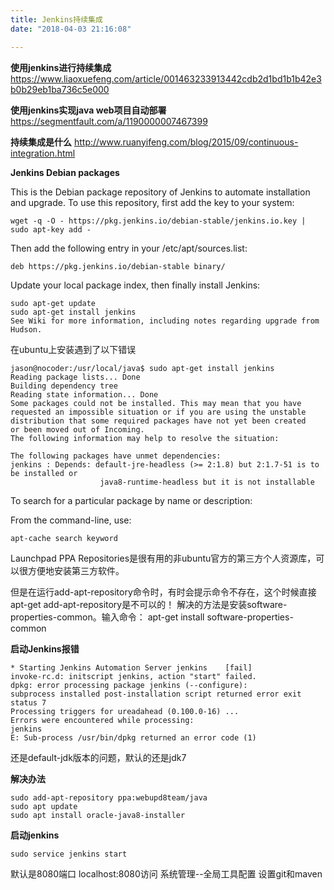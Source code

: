 ```yaml
---
title: Jenkins持续集成
date: "2018-04-03 21:16:08"

---
```


**使用jenkins进行持续集成**
https://www.liaoxuefeng.com/article/001463233913442cdb2d1bd1b1b42e3b0b29eb1ba736c5e000

**使用jenkins实现java web项目自动部署**
https://segmentfault.com/a/1190000007467399

**持续集成是什么**
http://www.ruanyifeng.com/blog/2015/09/continuous-integration.html

**Jenkins Debian packages**

This is the Debian package repository of Jenkins to automate installation and upgrade. To use this repository, first add the key to your system:

```
wget -q -O - https://pkg.jenkins.io/debian-stable/jenkins.io.key | sudo apt-key add -
```

Then add the following entry in your /etc/apt/sources.list:

```
deb https://pkg.jenkins.io/debian-stable binary/
```

Update your local package index, then finally install Jenkins:
```
sudo apt-get update
sudo apt-get install jenkins
See Wiki for more information, including notes regarding upgrade from Hudson.
```

在ubuntu上安装遇到了以下错误
```
jason@nocoder:/usr/local/java$ sudo apt-get install jenkins
Reading package lists... Done
Building dependency tree
Reading state information... Done
Some packages could not be installed. This may mean that you have
requested an impossible situation or if you are using the unstable
distribution that some required packages have not yet been created
or been moved out of Incoming.
The following information may help to resolve the situation:

The following packages have unmet dependencies:
jenkins : Depends: default-jre-headless (>= 2:1.8) but 2:1.7-51 is to be installed or
                    java8-runtime-headless but it is not installable
```


To search for a particular package by name or description:

From the command-line, use:
```
apt-cache search keyword
```

Launchpad PPA Repositories是很有用的非ubuntu官方的第三方个人资源库，可以很方便地安装第三方软件。

但是在运行add-apt-repository命令时，有时会提示命令不存在，这个时候直接apt-get add-apt-repository是不可以的！
解决的方法是安装software-properties-common。输入命令：
apt-get install software-properties-common

**启动Jenkins报错**
```
* Starting Jenkins Automation Server jenkins    [fail]
invoke-rc.d: initscript jenkins, action "start" failed.
dpkg: error processing package jenkins (--configure):
subprocess installed post-installation script returned error exit status 7
Processing triggers for ureadahead (0.100.0-16) ...
Errors were encountered while processing:
jenkins
E: Sub-process /usr/bin/dpkg returned an error code (1)
```
还是default-jdk版本的问题，默认的还是jdk7

**解决办法**
```
sudo add-apt-repository ppa:webupd8team/java
sudo apt update
sudo apt install oracle-java8-installer
```

**启动jenkins**
```
sudo service jenkins start
```
默认是8080端口
localhost:8080访问
系统管理--全局工具配置 设置git和maven